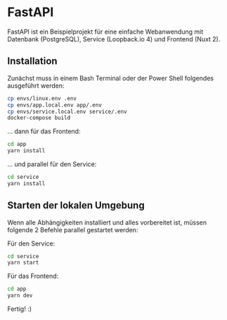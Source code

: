 # FastAPI

FastAPI ist ein Beispielprojekt für eine einfache Webanwendung mit Datenbank (PostgreSQL), Service (Loopback.io 4) und Frontend (Nuxt 2).

## Installation

Zunächst muss in einem Bash Terminal oder der Power Shell folgendes ausgeführt werden:

```bash
cp envs/linux.env .env
cp envs/app.local.env app/.env
cp envs/service.local.env service/.env
docker-compose build
```

... dann für das Frontend:

```bash
cd app
yarn install
```

... und parallel für den Service:

```bash
cd service
yarn install
```

## Starten der lokalen Umgebung

Wenn alle Abhängigkeiten installiert und alles vorbereitet ist, müssen folgende 2 Befehle parallel gestartet werden:

Für den Service:

```bash
cd service
yarn start
```

Für das Frontend:

```bash
cd app
yarn dev
```

Fertig! :)
